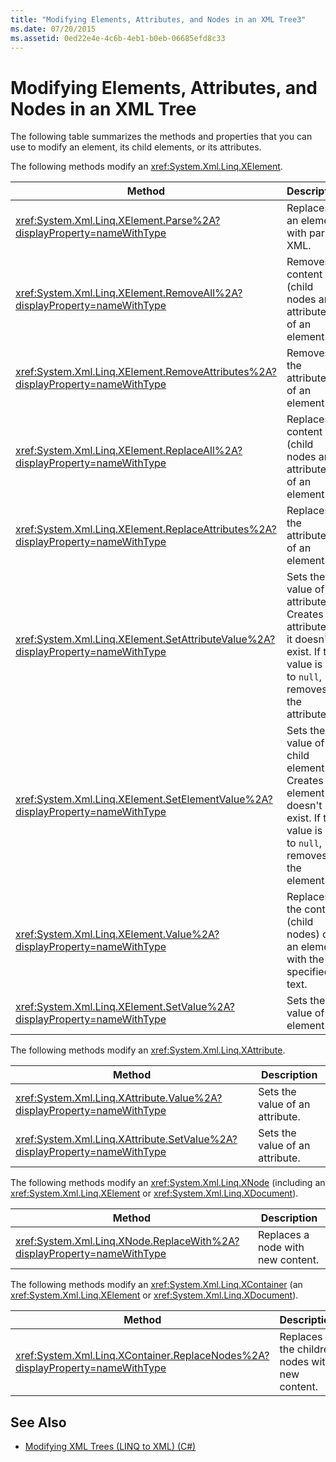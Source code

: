 ```yaml
---
title: "Modifying Elements, Attributes, and Nodes in an XML Tree3"
ms.date: 07/20/2015
ms.assetid: 0ed22e4e-4c6b-4eb1-b0eb-06685efd8c33
---
```

# Modifying Elements, Attributes, and Nodes in an XML Tree
The following table summarizes the methods and properties that you can use to modify an element, its child elements, or its attributes.  
  
 The following methods modify an <xref:System.Xml.Linq.XElement>.  
  
|Method|Description|  
|------------|-----------------|  
|<xref:System.Xml.Linq.XElement.Parse%2A?displayProperty=nameWithType>|Replaces an element with parsed XML.|  
|<xref:System.Xml.Linq.XElement.RemoveAll%2A?displayProperty=nameWithType>|Removes all content (child nodes and attributes) of an element.|  
|<xref:System.Xml.Linq.XElement.RemoveAttributes%2A?displayProperty=nameWithType>|Removes the attributes of an element.|  
|<xref:System.Xml.Linq.XElement.ReplaceAll%2A?displayProperty=nameWithType>|Replaces all content (child nodes and attributes) of an element.|  
|<xref:System.Xml.Linq.XElement.ReplaceAttributes%2A?displayProperty=nameWithType>|Replaces the attributes of an element.|  
|<xref:System.Xml.Linq.XElement.SetAttributeValue%2A?displayProperty=nameWithType>|Sets the value of an attribute. Creates the attribute if it doesn't exist. If the value is set to `null`, removes the attribute.|  
|<xref:System.Xml.Linq.XElement.SetElementValue%2A?displayProperty=nameWithType>|Sets the value of a child element. Creates the element if it doesn't exist. If the value is set to `null`, removes the element.|  
|<xref:System.Xml.Linq.XElement.Value%2A?displayProperty=nameWithType>|Replaces the content (child nodes) of an element with the specified text.|  
|<xref:System.Xml.Linq.XElement.SetValue%2A?displayProperty=nameWithType>|Sets the value of an element.|  
  
 The following methods modify an <xref:System.Xml.Linq.XAttribute>.  
  
|Method|Description|  
|------------|-----------------|  
|<xref:System.Xml.Linq.XAttribute.Value%2A?displayProperty=nameWithType>|Sets the value of an attribute.|  
|<xref:System.Xml.Linq.XAttribute.SetValue%2A?displayProperty=nameWithType>|Sets the value of an attribute.|  
  
 The following methods modify an <xref:System.Xml.Linq.XNode> (including an <xref:System.Xml.Linq.XElement> or <xref:System.Xml.Linq.XDocument>).  
  
|Method|Description|  
|------------|-----------------|  
|<xref:System.Xml.Linq.XNode.ReplaceWith%2A?displayProperty=nameWithType>|Replaces a node with new content.|  
  
 The following methods modify an <xref:System.Xml.Linq.XContainer> (an <xref:System.Xml.Linq.XElement> or <xref:System.Xml.Linq.XDocument>).  
  
|Method|Description|  
|------------|-----------------|  
|<xref:System.Xml.Linq.XContainer.ReplaceNodes%2A?displayProperty=nameWithType>|Replaces the children nodes with new content.|  
  
## See Also

- [Modifying XML Trees (LINQ to XML) (C#)](../../../../csharp/programming-guide/concepts/linq/modifying-xml-trees-linq-to-xml.md)
